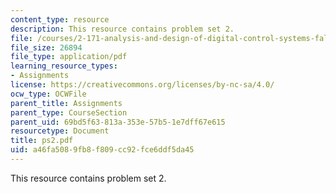 ```yaml
---
content_type: resource
description: This resource contains problem set 2.
file: /courses/2-171-analysis-and-design-of-digital-control-systems-fall-2006/a46fa5089fb8f809cc92fce6ddf5da45_ps2.pdf
file_size: 26894
file_type: application/pdf
learning_resource_types:
- Assignments
license: https://creativecommons.org/licenses/by-nc-sa/4.0/
ocw_type: OCWFile
parent_title: Assignments
parent_type: CourseSection
parent_uid: 69bd5f63-813a-353e-57b5-1e7dff67e615
resourcetype: Document
title: ps2.pdf
uid: a46fa508-9fb8-f809-cc92-fce6ddf5da45
---
```

This resource contains problem set 2.